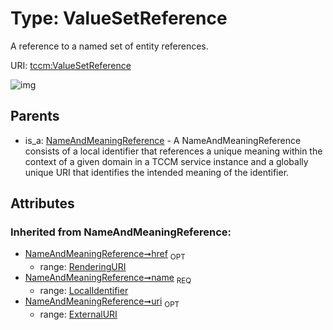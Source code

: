 
# Type: ValueSetReference


A reference to a named set of entity references.

URI: [tccm:ValueSetReference](https://hotecosystem.org/tccm/ValueSetReference)


![img](http://yuml.me/diagram/nofunky;dir:TB/class/[NameAndMeaningReference]^-[ValueSetReference&#124;name(i):LocalIdentifier;uri(i):ExternalURI%20%3F;href(i):RenderingURI%20%3F],[NameAndMeaningReference])

## Parents

 *  is_a: [NameAndMeaningReference](NameAndMeaningReference.md) - A NameAndMeaningReference consists of a local identifier that references a unique meaning within the context of a given domain in a TCCM service instance and a globally unique URI that identifies the intended meaning of the identifier.

## Attributes


### Inherited from NameAndMeaningReference:

 * [NameAndMeaningReference➞href](NameAndMeaningReference_href.md)  <sub>OPT</sub>
    * range: [RenderingURI](types/RenderingURI.md)
 * [NameAndMeaningReference➞name](NameAndMeaningReference_name.md)  <sub>REQ</sub>
    * range: [LocalIdentifier](types/LocalIdentifier.md)
 * [NameAndMeaningReference➞uri](NameAndMeaningReference_uri.md)  <sub>OPT</sub>
    * range: [ExternalURI](types/ExternalURI.md)
